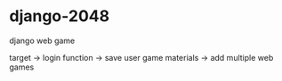 # django-2048
django web game

target -> login function
       -> save user game materials
       -> add multiple web games
       
